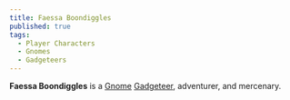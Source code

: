 ```yaml
---
title: Faessa Boondiggles
published: true
tags:
  - Player Characters
  - Gnomes
  - Gadgeteers
---
```


**Faessa Boondiggles** is a [Gnome](/compendium/Gnome) [Gadgeteer](/compendium/Gadgeteer), adventurer, and mercenary.
